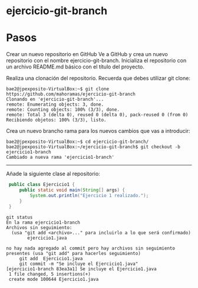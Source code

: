 # ejercicio-git-branch
# Pasos

Crear un nuevo repositorio en GitHub Ve a GitHub y crea un nuevo repositorio con el nombre ejercicio-git-branch. Inicializa el repositorio con un archivo README.md básico con el título del proyecto.

Realiza una clonación del repositorio. Recuerda que debes utilizar git clone:
``` code
bae2@jpexposito-VirtualBox:~$ git clone https://github.com/mahoramas/ejercicio-git-branch
Clonando en 'ejercicio-git-branch'...
remote: Enumerating objects: 3, done.
remote: Counting objects: 100% (3/3), done.
remote: Total 3 (delta 0), reused 0 (delta 0), pack-reused 0 (from 0)
Recibiendo objetos: 100% (3/3), listo.
```

Crea un nuevo brancho rama para los nuevos cambios que vas a introducir:
``` code
bae2@jpexposito-VirtualBox:~$ cd ejercicio-git-branch/
bae2@jpexposito-VirtualBox:~/ejercicio-git-branch$ git checkout -b ejercicio1-branch
Cambiado a nueva rama 'ejercicio1-branch'
```
---
Añade la siguiente clase al repositorio:
``` java
 public class Ejercicio1 {
     public static void main(String[] args) {
         System.out.println("Ejercicio 1 realizado.");
     }
 }     
 ```
```code
git status 
En la rama ejercicio1-branch
Archivos sin seguimiento:
  (usa "git add <archivo>..." para incluirlo a lo que será confirmado)
        ejercicio1.java

no hay nada agregado al commit pero hay archivos sin seguimiento presentes (usa "git add" para hacerles seguimiento)
     git add  Ejercicio1.java 
     git commit -m "Se incluye el Ejercicio1.java"
[ejercicio1-branch 83ea3a1] Se incluye el Ejercicio1.java
 1 file changed, 5 insertions(+)
 create mode 100644 Ejercicio1.java
```
 
